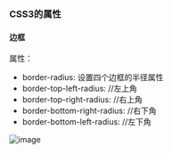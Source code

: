 ### CSS3的属性
#### 边框
属性：
- border-radius: 设置四个边框的半径属性
- border-top-left-radius: //左上角 
- border-top-right-radius: //右上角
- border-bottom-right-radius: //右下角
- border-bottom-left-radius: //左下角 

![image](https://img-blog.csdn.net/20160223155153425)
